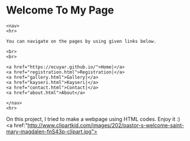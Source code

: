 <html>
<head>
	<title>Personal Page</title>
	<meta charset="utf-8">
	<h1>Welcome To My Page</h1>

</head>
<body>

	<nav>
	<hr>
	
	You can navigate on the pages by using given links below.

	<br>
	<br>

	<a href="https://ecuyar.github.io/">Home|</a>
	<a href="registration.html">Registration|</a>
	<a href="gallery.html">Gallery|</a>
	<a href="kayseri.html">Kayseri|</a>
	<a href="contact.html">Contact|</a>
	<a href="about.html">About</a>
	
	</nav>
	<hr>

On this project, I tried to make a webpage using HTML codes. Enjoy it :)<br>
<a href:"http://www.clipartkid.com/images/202/pastor-s-welcome-saint-mary-magdalen-fnS43p-clipart.jpg">


<br>
<br>


